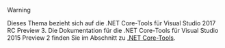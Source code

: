 > [!WARNING]
> Dieses Thema bezieht sich auf die .NET Core-Tools für Visual Studio 2017 RC Preview 3. Die Dokumentation für die .NET Core-Tools für Visual Studio 2015 Preview 2 finden Sie im Abschnitt zu [.NET Core-Tools](/dotnet/articles/core/tools/index).


<!--HONumber=Nov16_HO3-->


